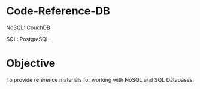 # Code-Reference-DB
NoSQL: CouchDB

SQL: PostgreSQL

# Objective
To provide reference materials for working with NoSQL and SQL Databases.
